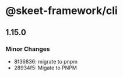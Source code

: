 # @skeet-framework/cli

## 1.15.0

### Minor Changes

- 8f36836: migrate to pnpm
- 28934f5: Migate to PNPM
